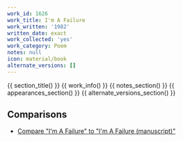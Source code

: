 ```yaml
---
work_id: 1626
work_title: I'm A Failure
work_written: '1982'
written_date: exact
work_collected: 'yes'
work_category: Poem
notes: null
icon: material/book
alternate_versions: []
---
```


{{ section_title() }}
{{ work_info() }}
{{ notes_section() }}
{{ appearances_section() }}
{{ alternate_versions_section() }}
## Comparisons
- [Compare "I'm A Failure" to "I'm A Failure (manuscript)"](https://bukowski.net/comparisons/Im_a_failure.php)